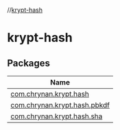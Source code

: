 //[krypt-hash](index.md)

# krypt-hash

## Packages

| Name |
|---|
| [com.chrynan.krypt.hash](krypt-hash/com.chrynan.krypt.hash/index.md) |
| [com.chrynan.krypt.hash.pbkdf](krypt-hash/com.chrynan.krypt.hash.pbkdf/index.md) |
| [com.chrynan.krypt.hash.sha](krypt-hash/com.chrynan.krypt.hash.sha/index.md) |
